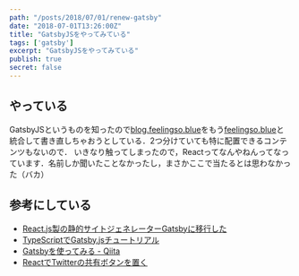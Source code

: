 ```yaml
---
path: "/posts/2018/07/01/renew-gatsby"
date: "2018-07-01T13:26:00Z"
title: "GatsbyJSをやってみている"
tags: ['gatsby']
excerpt: "GatsbyJSをやってみている"
publish: true
secret: false
---
```


## やっている

GatsbyJSというものを知ったので[blog.feelingso.blue](https://blog.feelingso.blue)をもう[feelingso.blue](https://feelingso.blue)と統合して書き直しちゃおうとしている．2つ分けていても特に配置できるコンテンツもないので．
いきなり触ってしまったので，Reactってなんやねんってなっています．名前しか聞いたことなかったし，まさかここで当たるとは思わなかった（バカ）

## 参考にしている
- [React.js製の静的サイトジェネレーターGatsbyに移行した](https://qiita.com/jaxx2104/items/5f28915355a85d36e38a)
- [TypeScriptでGatsby.jsチュートリアル](https://qiita.com/suzuki_sh/items/8f4201e7c43c7a0a3eb6)
- [Gatsbyを使ってみる - Qiita](https://qiita.com/abcb2/items/3731a12866d5c093af48)
- [ReactでTwitterの共有ボタンを置く](https://qiita.com/h_demon/items/95e638666f6bd479b47b)